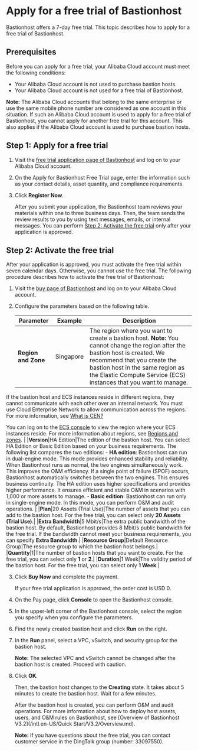 # Apply for a free trial of Bastionhost

Bastionhost offers a 7-day free trial. This topic describes how to apply for a free trial of Bastionhost.

## Prerequisites

Before you can apply for a free trial, your Alibaba Cloud account must meet the following conditions:

-   Your Alibaba Cloud account is not used to purchase bastion hosts.
-   Your Alibaba Cloud account is not used for a free trial of Bastionhost.

**Note:** The Alibaba Cloud accounts that belong to the same enterprise or use the same mobile phone number are considered as one account in this situation. If such an Alibaba Cloud account is used to apply for a free trial of Bastionhost, you cannot apply for another free trial for this account. This also applies if the Alibaba Cloud account is used to purchase bastion hosts.

## Step 1: Apply for a free trial

1.  Visit the [free trial application page of Bastionhost](https://www.alibabacloud.com/campaign/bastionhost-free-trial-form) and log on to your Alibaba Cloud account.

2.  On the Apply for Bastionhost Free Trial page, enter the information such as your contact details, asset quantity, and compliance requirements.

3.  Click **Register Now**.

    After you submit your application, the Bastionhost team reviews your materials within one to three business days. Then, the team sends the review results to you by using text messages, emails, or internal messages. You can perform [Step 2: Activate the free trial](#section_nao_0ec_1xh) only after your application is approved.


## Step 2: Activate the free trial

After your application is approved, you must activate the free trial within seven calendar days. Otherwise, you cannot use the free trial. The following procedure describes how to activate the free trial of Bastionhost:

1.  Visit the [buy page of Bastionhost](https://common-buy-intl.alibabacloud.com/?&commodityCode=bastionhost_std_public_intl) and log on to your Alibaba Cloud account.

2.  Configure the parameters based on the following table.

    |Parameter|Example|Description|
    |---------|-------|-----------|
    |**Region and Zone**|Singapore|The region where you want to create a bastion host. **Note:** You cannot change the region after the bastion host is created. We recommend that you create the bastion host in the same region as the Elastic Compute Service \(ECS\) instances that you want to manage.

If the bastion host and ECS instances reside in different regions, they cannot communicate with each other over an internal network. You must use Cloud Enterprise Network to allow communication across the regions. For more information, see [What is CEN?]()

You can log on to the [ECS console](https://ecs.console.aliyun.com) to view the region where your ECS instances reside. For more information about regions, see [Regions and zones](). |
    |**Version**|HA Edition|The edition of the bastion host. You can select HA Edition or Basic Edition based on your business requirements. The following list compares the two editions:    -   **HA edition**: Bastionhost can run in dual-engine mode. This mode provides enhanced stability and reliability. When Bastionhost runs as normal, the two engines simultaneously work. This improves the O&M efficiency. If a single point of failure \(SPOF\) occurs, Bastionhost automatically switches between the two engines. This ensures business continuity. The HA edition uses higher specifications and provides higher performance. It ensures efficient and stable O&M in scenarios with 1,000 or more assets to manage.
    -   **Basic edition**: Bastionhost can run only in single-engine mode. In this mode, you can perform O&M and audit operations. |
    |**Plan**|20 Assets \(Trial Use\)|The number of assets that you can add to the bastion host. For the free trial, you can select only **20 Assets \(Trial Use\)**.|
    |**Extra Bandwidth**|5 Mbit/s|The extra public bandwidth of the bastion host. By default, Bastionhost provides 8 Mbit/s public bandwidth for the free trial. If the bandwidth cannot meet your business requirements, you can specify **Extra Bandwidth**.|
    |**Resource Group**|Default Resource Group|The resource group to which the bastion host belongs.|
    |**Quantity**|1|The number of bastion hosts that you want to create. For the free trial, you can select only **1** or **2**.|
    |**Duration**|1 Week|The validity period of the bastion host. For the free trial, you can select only **1 Week**.|

3.  Click **Buy Now** and complete the payment.

    If your free trial application is approved, the order cost is USD 0.

4.  On the Pay page, click **Console** to open the Bastionhost console.

5.  In the upper-left corner of the Bastionhost console, select the region you specify when you configure the parameters.

6.  Find the newly created bastion host and click **Run** on the right.

7.  In the **Run** panel, select a VPC, vSwitch, and security group for the bastion host.

    **Note:** The selected VPC and vSwitch cannot be changed after the bastion host is created. Proceed with caution.

8.  Click **OK**.

    Then, the bastion host changes to the **Creating** state. It takes about 5 minutes to create the bastion host. Wait for a few minutes.

    After the bastion host is created, you can perform O&M and audit operations. For more information about how to deploy host assets, users, and O&M rules on Bastionhost, see [Overview of Bastionhost V3.2](/intl.en-US/Quick Start/V3.2/Overview.md).

    **Note:** If you have questions about the free trial, you can contact customer service in the DingTalk group \(number: 33097550\).


